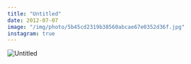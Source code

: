 ```yaml
---
title: "Untitled"
date: 2012-07-07
image: "/img/photo/5b45cd2319b38560abcae67e0352d36f.jpg"
instagram: true
---
```


![Untitled](/img/photo/5b45cd2319b38560abcae67e0352d36f.jpg)
